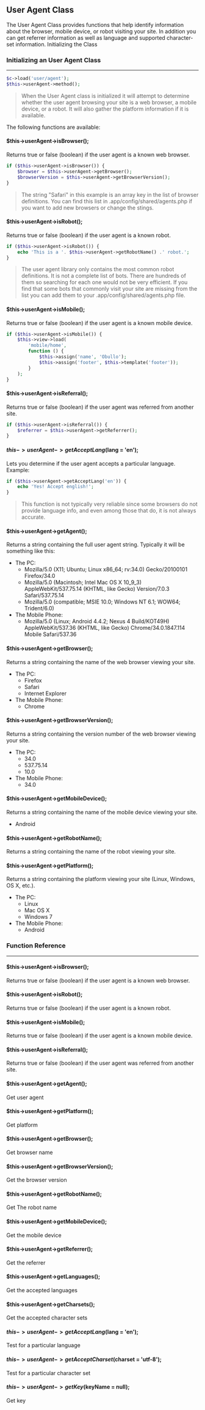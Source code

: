 
## User Agent Class

The User Agent Class provides functions that help identify information about the browser, mobile device, or robot visiting your site. In addition you can get referrer information as well as language and supported character-set information.
Initializing the Class

### Initializing an User Agent Class

------

```php
$c->load('user/agent');
$this->userAgent->method();
```
<blockquote>When the User Agent class is initialized it will attempt to determine whether the user agent browsing your site is a web browser, a mobile device, or a robot. It will also gather the platform information if it is available.</blockquote>

The following functions are available:

#### $this->userAgent->isBrowser();

Returns true or false (boolean) if the user agent is a known web browser.

```php
if ($this->userAgent->isBrowser()) {
    $browser = $this->userAgent->getBrowser();
    $browserVersion = $this->userAgent->getBrowserVersion();
}
```

<blockquote>The string "Safari" in this example is an array key in the list of browser definitions. You can find this list in .app/config/shared/agents.php if you want to add new browsers or change the stings.</blockquote>

#### $this->userAgent->isRobot();

Returns true or false (boolean) if the user agent is a known robot.

```php
if ($this->userAgent->isRobot()) {
    echo 'This is a '. $this->userAgent->getRobotName() .' robot.';
}
```

<blockquote>The user agent library only contains the most common robot definitions. It is not a complete list of bots. There are hundreds of them so searching for each one would not be very efficient. If you find that some bots that commonly visit your site are missing from the list you can add them to your .app/config/shared/agents.php file.</blockquote>

#### $this->userAgent->isMobile();

Returns true or false (boolean) if the user agent is a known mobile device.

```php
if ($this->userAgent->isMobile()) {
    $this->view->load(
        'mobile/home',
        function () {
            $this->assign('name', 'Obullo');
            $this->assign('footer', $this->template('footer'));
        }
    );
}
```

#### $this->userAgent->isReferral();

Returns true or false (boolean) if the user agent was referred from another site.

```php
if ($this->userAgent->isReferral()) {
    $referrer = $this->userAgent->getReferrer();
}
```

#### $this->userAgent->getAcceptLang($lang = 'en');

Lets you determine if the user agent accepts a particular language. Example:

```php
if ($this->userAgent->getAcceptLang('en')) {
    echo 'Yes! Accept english!';
}
```
<blockquote>This function is not typically very reliable since some browsers do not provide language info, and even among those that do, it is not always accurate.</blockquote>


#### $this->userAgent->getAgent();

Returns a string containing the full user agent string. Typically it will be something like this:

* The PC:
    * Mozilla/5.0 (X11; Ubuntu; Linux x86_64; rv:34.0) Gecko/20100101 Firefox/34.0
    * Mozilla/5.0 (Macintosh; Intel Mac OS X 10_9_3) AppleWebKit/537.75.14 (KHTML, like Gecko) Version/7.0.3 Safari/537.75.14
    * Mozilla/5.0 (compatible; MSIE 10.0; Windows NT 6.1; WOW64; Trident/6.0)
* The Mobile Phone:
    * Mozilla/5.0 (Linux; Android 4.4.2; Nexus 4 Build/KOT49H) AppleWebKit/537.36 (KHTML, like Gecko) Chrome/34.0.1847.114 Mobile Safari/537.36

#### $this->userAgent->getBrowser();

Returns a string containing the name of the web browser viewing your site.

* The PC:
    * Firefox
    * Safari
    * Internet Explorer
* The Mobile Phone:
    * Chrome

#### $this->userAgent->getBrowserVersion();

Returns a string containing the version number of the web browser viewing your site.

* The PC:
    * 34.0
    * 537.75.14
    * 10.0
* The Mobile Phone:
    * 34.0

#### $this->userAgent->getMobileDevice();

Returns a string containing the name of the mobile device viewing your site.

* Android

#### $this->userAgent->getRobotName();

Returns a string containing the name of the robot viewing your site.

#### $this->userAgent->getPlatform();

Returns a string containing the platform viewing your site (Linux, Windows, OS X, etc.).

* The PC:
    * Linux
    * Mac OS X
    * Windows 7
* The Mobile Phone:
    * Android

### Function Reference

------

#### $this->userAgent->isBrowser();

Returns true or false (boolean) if the user agent is a known web browser.

#### $this->userAgent->isRobot();

Returns true or false (boolean) if the user agent is a known robot.

#### $this->userAgent->isMobile();

Returns true or false (boolean) if the user agent is a known mobile device.

#### $this->userAgent->isReferral();

Returns true or false (boolean) if the user agent was referred from another site.

#### $this->userAgent->getAgent();

Get user agent

#### $this->userAgent->getPlatform();

Get platform

#### $this->userAgent->getBrowser();

Get browser name

#### $this->userAgent->getBrowserVersion();

Get the browser version

#### $this->userAgent->getRobotName();

Get The robot name

#### $this->userAgent->getMobileDevice();

Get the mobile device

#### $this->userAgent->getReferrer();

Get the referrer

#### $this->userAgent->getLanguages();

Get the accepted languages

#### $this->userAgent->getCharsets();

Get the accepted character sets

#### $this->userAgent->getAcceptLang($lang = 'en');

Test for a particular language

#### $this->userAgent->getAcceptCharset($charset = 'utf-8');

Test for a particular character set

#### $this->userAgent->getKey($keyName = null);

Get key